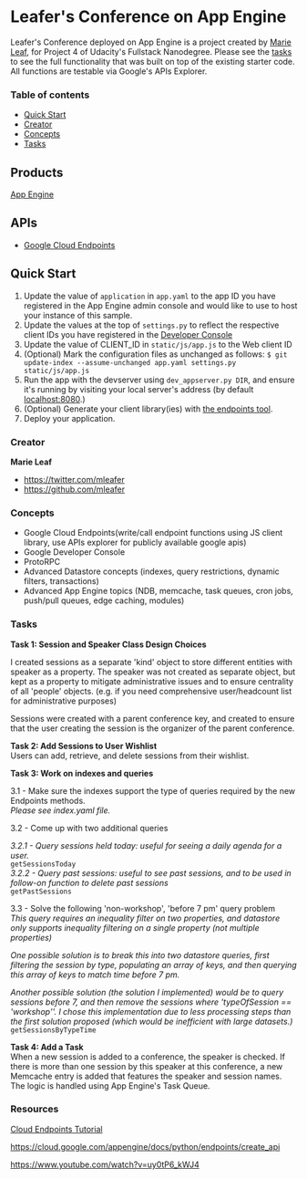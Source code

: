 # Leafer's Conference on App Engine

Leafer's Conference deployed on App Engine is a project created by [Marie Leaf](https://twitter.com/mleafer), for Project 4 of Udacity's Fullstack Nanodegree. Please see the [tasks](#Tasks) to see the full functionality that was built on top of the existing starter code. All functions are testable via Google's APIs Explorer.


### Table of contents

* [Quick Start](#quick-start)
* [Creator](#creator)
* [Concepts](#concepts)
* [Tasks](#Tasks)


## Products
[App Engine](https://developers.google.com/appengine)


## APIs
- [Google Cloud Endpoints](https://developers.google.com/appengine/docs/python/endpoints/)

## Quick Start
1. Update the value of `application` in `app.yaml` to the app ID you
   have registered in the App Engine admin console and would like to use to host
   your instance of this sample.
1. Update the values at the top of `settings.py` to
   reflect the respective client IDs you have registered in the
   [Developer Console](https://console.developers.google.com/)
1. Update the value of CLIENT_ID in `static/js/app.js` to the Web client ID
1. (Optional) Mark the configuration files as unchanged as follows:
   `$ git update-index --assume-unchanged app.yaml settings.py static/js/app.js`
1. Run the app with the devserver using `dev_appserver.py DIR`, and ensure it's running by visiting your local server's address (by default [localhost:8080](https://localhost:8080/).)
1. (Optional) Generate your client library(ies) with [the endpoints tool](https://developers.google.com/appengine/docs/python/endpoints/endpoints_tool).
1. Deploy your application.


### Creator

**Marie Leaf**

* <https://twitter.com/mleafer>
* <https://github.com/mleafer>

### Concepts
* Google Cloud Endpoints(write/call endpoint functions using JS client library, use APIs explorer for publicly available google apis)
* Google Developer Console
* ProtoRPC
* Advanced Datastore concepts (indexes, query restrictions, dynamic filters, transactions)
* Advanced App Engine topics (NDB, memcache, task queues, cron jobs, push/pull queues, edge caching, modules)


### Tasks

__Task 1: Session and Speaker Class Design Choices__

I created sessions as a separate 'kind' object to store different entities with speaker as a property. The speaker was not created as separate object, but kept as a property to mitigate administrative issues and to ensure centrality of all 'people' objects. (e.g. if you need comprehensive user/headcount list for administrative purposes)

Sessions were created with a parent conference key, and created to ensure that the user creating the session is the organizer of the parent conference. 

__Task 2: Add Sessions to User Wishlist__  
Users can add, retrieve, and delete sessions from their wishlist.

__Task 3: Work on indexes and queries__

3.1 - Make sure the indexes support the type of queries required by the new Endpoints methods.  
*Please see index.yaml file.*

3.2 - Come up with two additional queries  

*3.2.1 - Query sessions held today: useful for seeing a daily agenda for a user.*  
`getSessionsToday`  
*3.2.2 - Query past sessions: useful to see past sessions, and to be used in follow-on function to delete past sessions*  
`getPastSessions`  

3.3 - Solve the following 'non-workshop', 'before 7 pm' query problem  
*This query requires an inequality filter on two properties, and datastore only supports inequality filtering on a single property (not multiple properties)*

*One possible solution is to break this into two datastore queries, first filtering the session by type, populating an array of keys, and then querying this array of keys to match time before 7 pm.*

*Another possible solution (the solution I implemented) would be to query sessions before 7, and then remove the sessions where 'typeOfSession == 'workshop''. I chose this implementation due to less processing steps than the first solution proposed (which would be inefficient with large datasets.)*  
`getSessionsByTypeTime`  

__Task 4: Add a Task__  
When a new session is added to a conference, the speaker is checked. If there is more than one session by this speaker at this conference, a new Memcache entry is added that features the speaker and session names. The logic is handled using App Engine's Task Queue.

### Resources

[Cloud Endpoints Tutorial](http://rominirani.com/2014/01/10/google-cloud-endpoints-tutorial-part-1/)

https://cloud.google.com/appengine/docs/python/endpoints/create_api

https://www.youtube.com/watch?v=uy0tP6_kWJ4